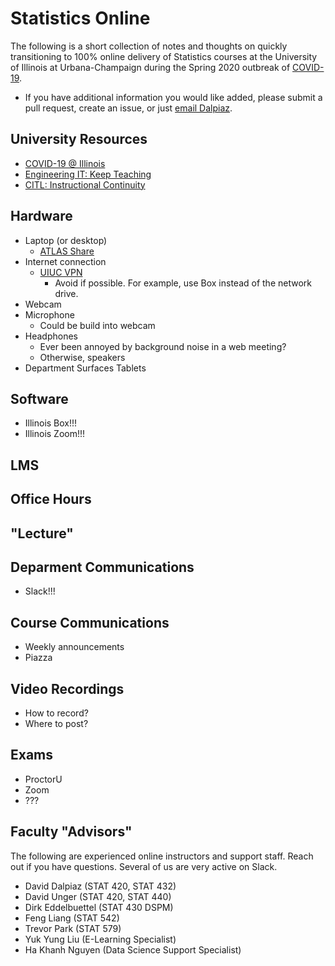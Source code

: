 # Statistics Online

The following is a short collection of notes and thoughts on quickly transitioning to 100% online delivery of Statistics courses at the University of Illinois at Urbana-Champaign during the Spring 2020 outbreak of [COVID-19](https://www.cdc.gov/coronavirus/2019-nCoV/index.html).

- If you have additional information you would like added, please submit a pull request, create an issue, or just [email Dalpiaz](mailto:dalpiaz2@illinois.edu).

## University Resources

- [COVID-19 @ Illinois](https://covid19.illinois.edu/)
- [Engineering IT: Keep Teaching](https://it.engineering.illinois.edu/keepteaching)
- [CITL: Instructional Continuity](https://ops.citl.illinois.edu/)

## Hardware

- Laptop (or desktop)
  - [ATLAS Share](https://atlas.illinois.edu/student-information/atlas-share)
- Internet connection
	- [UIUC VPN](https://techservices.illinois.edu/services/virtual-private-networking-vpn/download-and-set-up-the-vpn-client)
		- Avoid if possible. For example, use Box instead of the network drive.
- Webcam
- Microphone
	- Could be build into webcam
- Headphones
	- Ever been annoyed by background noise in a web meeting?
	- Otherwise, speakers
- Department Surfaces Tablets

## Software

- Illinois Box!!!
- Illinois Zoom!!!

## LMS

## Office Hours

## "Lecture"

## Deparment Communications

- Slack!!!

## Course Communications

- Weekly announcements
- Piazza

## Video Recordings

- How to record?
- Where to post?

## Exams

- ProctorU
- Zoom
- ???

## Faculty "Advisors"

The following are experienced online instructors and support staff. Reach out if you have questions. Several of us are very active on Slack.

- David Dalpiaz (STAT 420, STAT 432)
- David Unger (STAT 420, STAT 440)
- Dirk Eddelbuettel (STAT 430 DSPM)
- Feng Liang (STAT 542)
- Trevor Park (STAT 579)
- Yuk Yung Liu (E-Learning Specialist)
- Ha Khanh Nguyen (Data Science Support Specialist)
